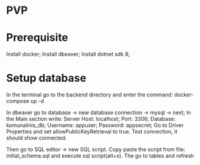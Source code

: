 # PVP
# Prerequisite
Install docker;
Install dbeaver;
Install dotnet sdk 8; 

# Setup database
In the terminal go to the backend directory and enter the command: docker-compose up -d 


In dbeaver go to database -> new database connection -> mysql -> next;
In the Main section write:
Server Host: localhost;
Port: 3306;
Database: komunalinis_db;
Username: appuser;
Password: appsecret;
Go to Driver Properties and set allowPublicKeyRetrieval to true. 
Test connection, it should show connected. 

Then go to SQL editor -> new SQL script. Copy paste the script from file: initial_schema.sql and execute sql script(alt+x). 
The go to tables and refresh 
